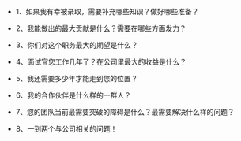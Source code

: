
- 1、如果我有幸被录取，需要补充哪些知识？做好哪些准备？

- 2、我能做出的最大贡献是什么？需要在哪些方面发力？

- 3、你们对这个职务最大的期望是什么？

- 4、面试官您工作几年了？在公司里最大的收益是什么？

- 5、我还需要多少年才能走到您的位置？

- 6、我的合作伙伴是什么样的一群人？

- 7、您的团队当前最需要突破的障碍是什么？最需要解决什么样的问题？

- 8、一到两个与公司相关的问题！
